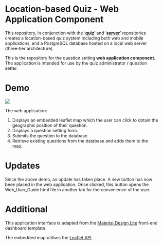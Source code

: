 # Location-based Quiz - Web Application Component

This repository, in conjunction with the ‘**[quiz](https://github.com/CoryWilliamsGIS/quiz)**’ and ‘**[server](https://github.com/CoryWilliamsGIS/server)**’ repositories creates a location-based quiz system including both web and mobile applications, and a PostgreSQL database hosted on a local web server (three-tier architecture).

This is the repository for the question setting **web application component.**
The application is intended for use by the quiz administrator / question setter.

# Demo
 <img src="https://user-images.githubusercontent.com/35572803/39776217-0cd78bc4-52f8-11e8-8fad-b75a73ec5735.gif"> 

The web application:

 1. Displays an embedded leaflet map which the user can click to obtain the geographic position of their question.
 2. Displays a question setting form.
 3. Submits the question to the database.
 4. Retrieve existing questions from the database and adds them to the map.
 
# Updates
 Since the above demo, an update has taken place. A new button has now been placed in the web application. Once clicked, this button opens the Web_User_Guide html file in another tab for the convenience of the user.

 # Additional
This application interface is adapted from the [Material Design Lite](https://getmdl.io/templates/index.html) front-end dashboard template. 

The embedded map utilises the [Leaflet API](https://leafletjs.com/). 
